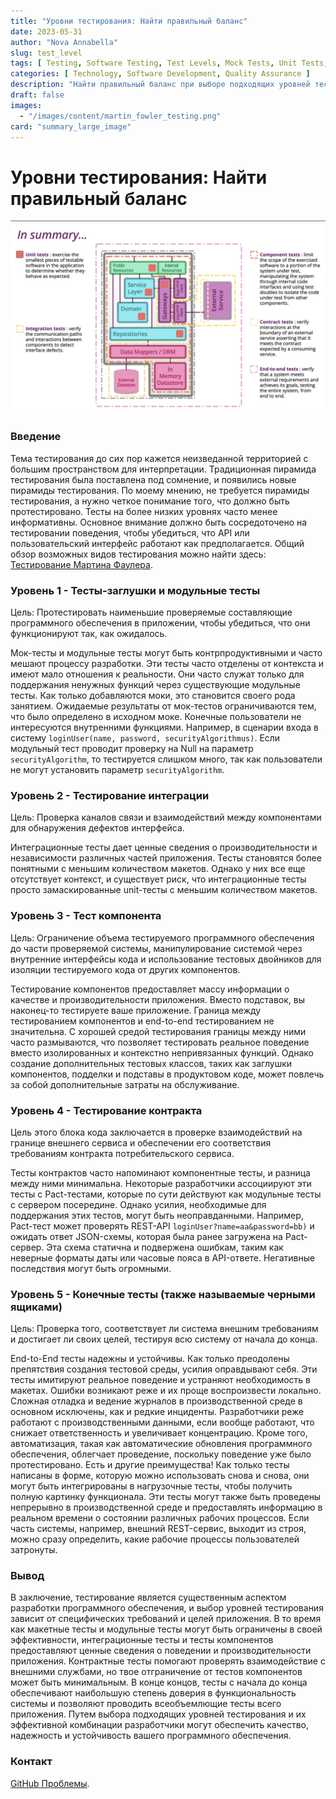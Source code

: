 ```yaml
---
title: "Уровни тестирования: Найти правильный баланс"
date: 2023-05-31
author: "Nova Annabella"
slug: test_level
tags: [ Testing, Software Testing, Test Levels, Mock Tests, Unit Tests, Integration Tests, Component Tests, Contract Tests, End-to-End Tests ]
categories: [ Technology, Software Development, Quality Assurance ]
description: "Найти правильный баланс при выборе подходящих уровней тестирования для тестирования программного обеспечения"
draft: false
images:
  - "/images/content/martin_fowler_testing.png"
card: "summary_large_image"
---
```



# Уровни тестирования: Найти правильный баланс

[![testebenen](/images/content/martin_fowler_testing.png)](https://martinfowler.com/articles/microservice-testing/)

### Введение

Тема тестирования до сих пор кажется неизведанной территорией с большим пространством для интерпретации. Традиционная пирамида тестирования была поставлена под сомнение, и появились новые пирамиды тестирования. По моему мнению, не требуется пирамиды тестирования, а нужно четкое понимание того, что должно быть протестировано. Тесты на более низких уровнях часто менее информативны. Основное внимание должно быть сосредоточено на тестировании поведения, чтобы убедиться, что API или пользовательский интерфейс работают как предполагается. Общий обзор возможных видов тестирования можно найти здесь: [Тестирование Мартина Фаулера](https://martinfowler.com/articles/microservice-testing/).

### Уровень 1 - Тесты-заглушки и модульные тесты

Цель: Протестировать наименьшие проверяемые составляющие программного обеспечения в приложении, чтобы убедиться, что они функционируют так, как ожидалось.

Мок-тесты и модульные тесты могут быть контрпродуктивными и часто мешают процессу разработки. Эти тесты часто
отделены от контекста и имеют мало отношения к реальности. Они часто служат только для поддержания ненужных функций через существующие модульные тесты. Как только добавляются моки, это становится своего рода занятием. Ожидаемые
результаты от мок-тестов ограничиваются тем, что было определено в исходном моке. Конечные пользователи
не интересуются внутренними функциями. Например, в сценарии
входа в систему `loginUser(name, password, securityAlgorithmus)`. Если модульный тест проводит проверку на Null
на параметр `securityAlgorithm`, то тестируется слишком много, так как пользователи не могут
установить параметр `securityAlgorithm`.

### Уровень 2 - Тестирование интеграции

Цель: Проверка каналов связи и взаимодействий между компонентами для обнаружения дефектов интерфейса.

Интеграционные тесты дает ценные сведения о производительности и независимости различных частей приложения. Тесты становятся более понятными с меньшим количеством макетов. Однако у них все еще отсутствует контекст, и существует риск, что интеграционные тесты просто замаскированные unit-тесты с меньшим количеством макетов.

### Уровень 3 - Тест компонента

Цель: Ограничение объема тестируемого программного обеспечения до части проверяемой системы, манипулирование системой
через внутренние интерфейсы кода и использование тестовых двойников для изоляции тестируемого кода от других
компонентов.

Тестирование компонентов предоставляет массу информации о качестве и производительности приложения. Вместо
подставок, вы наконец-то тестируете ваше приложение. Граница между тестированием компонентов и end-to-end тестированием не
значительна. С хорошей средой тестирования границы между ними часто размываются, что позволяет тестировать реальное
поведение вместо изолированных и контекстно непривязанных функций. Однако создание дополнительных
тестовых классов, таких как заглушки компонентов, подделки и подставы в продуктовом коде, может повлечь за собой дополнительные затраты на обслуживание.

### Уровень 4 - Тестирование контракта

Цель этого блока кода заключается в проверке взаимодействий на границе внешнего сервиса и
обеспечении его соответствия требованиям контракта потребительского сервиса.

Тесты контрактов часто напоминают компонентные тесты, и разница между ними минимальна. Некоторые разработчики
ассоциируют эти тесты с Pact-тестами, которые по сути действуют как модульные тесты с сервером посередине. Однако
усилия, необходимые для поддержания этих тестов, могут быть неоправданными. Например, Pact-тест может проверять
REST-API `loginUser?name=aa&password=bb)` и ожидать ответ JSON-схемы, которая была ранее загружена на Pact-сервер.
Эта схема статична и подвержена ошибкам, таким как неверные форматы даты или часовые пояса в
API-ответе. Негативные последствия могут быть огромными.


### Уровень 5 - Конечные тесты (также называемые черными ящиками)

Цель: Проверка того, соответствует ли система внешним требованиям и достигает ли своих целей, тестируя всю систему от
начала до конца.

End-to-End тесты надежны и устойчивы. Как только преодолены препятствия создания тестовой среды, усилия оправдывают
себя. Эти тесты имитируют реальное поведение и устраняют необходимость в макетах. Ошибки возникают реже и их проще
воспроизвести локально. Сложная отладка и ведение журналов в производственной среде в основном исключены, как и редкие
инциденты. Разработчики реже работают с производственными данными, если вообще работают, что снижает ответственность и
увеличивает концентрацию. Кроме того, автоматизация, такая как автоматические обновления программного обеспечения,
облегчает проведение, поскольку поведение уже было протестировано. Есть и другие преимущества! Как только тесты написаны
в форме, которую можно использовать снова и снова, они могут быть интегрированы в нагрузочные тесты, чтобы получить
полную картинку функционала. Эти тесты могут также быть проведены непрерывно в производственной среде и предоставлять
информацию в реальном времени о состоянии различных рабочих процессов. Если часть системы, например, внешний REST-сервис,
выходит из строя, можно сразу определить, какие рабочие процессы пользователей затронуты.

### Вывод

В заключение, тестирование является существенным аспектом разработки программного обеспечения, и выбор уровней
тестирования зависит от специфических требований и целей приложения. В то время как макетные тесты и модульные тесты
могут быть ограничены в своей эффективности, интеграционные тесты и тесты компонентов предоставляют ценные сведения о
поведении и производительности приложения. Контрактные тесты помогают проверять взаимодействие с внешними службами, но
твое отграничение от тестов компонентов может быть минимальным. В конце концов, тесты с начала до конца обеспечивают
наибольшую степень доверия в функциональность системы и позволяют проводить всеобъемлющие тесты всего приложения. Путем
выбора подходящих уровней тестирования и их эффективной комбинации разработчики могут обеспечить качество, надежность и
устойчивость вашего программного обеспечения.

### Контакт

[GitHub Проблемы](https://github.com/NovaAnnabella/the_unspoken/issues/new/choose).
